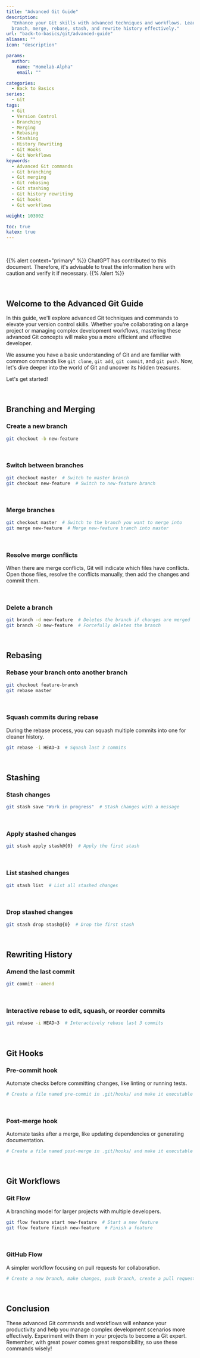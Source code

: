 ```yaml
---
title: "Advanced Git Guide"
description:
  "Enhance your Git skills with advanced techniques and workflows. Learn how to
  branch, merge, rebase, stash, and rewrite history effectively."
url: "back-to-basics/git/advanced-guide"
aliases: ""
icon: "description"

params:
  author:
    name: "Homelab-Alpha"
    email: ""

categories:
  - Back to Basics
series:
  - Git
tags:
  - Git
  - Version Control
  - Branching
  - Merging
  - Rebasing
  - Stashing
  - History Rewriting
  - Git Hooks
  - Git Workflows
keywords:
  - Advanced Git commands
  - Git branching
  - Git merging
  - Git rebasing
  - Git stashing
  - Git history rewriting
  - Git hooks
  - Git workflows

weight: 103002

toc: true
katex: true
---
```


<br />

{{% alert context="primary" %}}
ChatGPT has contributed to this document. Therefore, it's advisable to treat the
information here with caution and verify it if necessary. {{% /alert %}}

<br />

## Welcome to the Advanced Git Guide

In this guide, we'll explore advanced Git techniques and commands to elevate
your version control skills. Whether you're collaborating on a large project or
managing complex development workflows, mastering these advanced Git concepts
will make you a more efficient and effective developer.

We assume you have a basic understanding of Git and are familiar with common
commands like `git clone`, `git add`, `git commit`, and `git push`. Now, let's
dive deeper into the world of Git and uncover its hidden treasures.

Let's get started!

<br />

## Branching and Merging

### Create a new branch

```bash
git checkout -b new-feature
```

<br />

### Switch between branches

```bash
git checkout master  # Switch to master branch
git checkout new-feature  # Switch to new-feature branch
```

<br />

### Merge branches

```bash
git checkout master  # Switch to the branch you want to merge into
git merge new-feature  # Merge new-feature branch into master
```

<br />

### Resolve merge conflicts

When there are merge conflicts, Git will indicate which files have conflicts.
Open those files, resolve the conflicts manually, then add the changes and
commit them.

<br />

### Delete a branch

```bash
git branch -d new-feature  # Deletes the branch if changes are merged
git branch -D new-feature  # Forcefully deletes the branch
```

<br />

## Rebasing

### Rebase your branch onto another branch

```bash
git checkout feature-branch
git rebase master
```

<br />

### Squash commits during rebase

During the rebase process, you can squash multiple commits into one for cleaner
history.

```bash
git rebase -i HEAD~3  # Squash last 3 commits
```

<br />

## Stashing

### Stash changes

```bash
git stash save "Work in progress"  # Stash changes with a message
```

<br />

### Apply stashed changes

```bash
git stash apply stash@{0}  # Apply the first stash
```

<br />

### List stashed changes

```bash
git stash list  # List all stashed changes
```

<br />

### Drop stashed changes

```bash
git stash drop stash@{0}  # Drop the first stash
```

<br />

## Rewriting History

### Amend the last commit

```bash
git commit --amend
```

<br />

### Interactive rebase to edit, squash, or reorder commits

```bash
git rebase -i HEAD~3  # Interactively rebase last 3 commits
```

<br />

## Git Hooks

### Pre-commit hook

Automate checks before committing changes, like linting or running tests.

```bash
# Create a file named pre-commit in .git/hooks/ and make it executable
```

<br />

### Post-merge hook

Automate tasks after a merge, like updating dependencies or generating
documentation.

```bash
# Create a file named post-merge in .git/hooks/ and make it executable
```

<br />

## Git Workflows

### Git Flow

A branching model for larger projects with multiple developers.

```bash
git flow feature start new-feature  # Start a new feature
git flow feature finish new-feature  # Finish a feature
```

<br />

### GitHub Flow

A simpler workflow focusing on pull requests for collaboration.

```bash
# Create a new branch, make changes, push branch, create a pull request, review, merge
```

<br />

## Conclusion

These advanced Git commands and workflows will enhance your productivity and
help you manage complex development scenarios more effectively. Experiment with
them in your projects to become a Git expert. Remember, with great power comes
great responsibility, so use these commands wisely!
